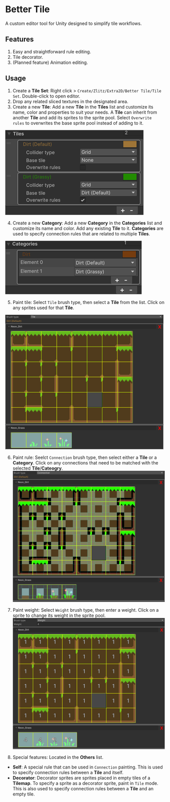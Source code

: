# Better Tile

A custom editor tool for Unity designed to simplify tile workflows.

## Features

1. Easy and straightforward rule editing.
2. Tile decorator.
3. (Planned feature) Animation editing.

## Usage

1. Create a **Tile Set**: Right click > `Create/Zlitz/Extra2D/Better Tile/Tile Set`. Double-click to open editor.
2. Drop any related sliced textures in the designated area.
3. Create a new **Tile**: Add a new **Tile** in the **Tiles** list and customize its name, color and properties to suit your needs. A **Tile** can inherit from another **Tile** and add its sprites to the sprite pool. Select `Overwrite rules` to overwrites the base sprite pool instead of adding to it.
<img src="https://github.com/zlitzdev/BetterTile/blob/main/Images~/Guide_Tiles.png?raw=true">

4. Create a new **Category**: Add a new **Category** in the **Categories** list and customize its name and color. Add any existing **Tile** to it. **Categories** are used to specify connection rules that are related to multiple **Tiles**.
<img src="https://github.com/zlitzdev/BetterTile/blob/main/Images~/Guide_Categories.png?raw=true">

5. Paint tile: Select `Tile` brush type, then select a **Tile** from the list. Click on any sprites used for that **Tile**.
<img src="https://github.com/zlitzdev/BetterTile/blob/main/Images~/Guide_Paint_Tile.png?raw=true" width="500">

6. Paint rule: Seelct `Connection` brush type, then select either a **Tile** or a **Category**. Click on any connections that need to be matched with the selected **Tile**/**Cateogry**.
![Paint connection](https://github.com/zlitzdev/BetterTile/blob/main/Images~/Guide_Paint_Connection.png?raw=true|width=500)

7. Paint weight: Select `Weight` brush type, then enter a weight. Click on a sprite to change its weight in the sprite pool.
![Paint weight](https://github.com/zlitzdev/BetterTile/blob/main/Images~/Guide_Paint_Weight.png?raw=true)

8. Special features: Located in the **Others** list.
- **Self**: A special rule that can be used in `Connection` painting. This is used to specify connection rules between a **Tile** and itself.
- **Decorator**: Decorator sprites are sprites placed in empty tiles of a **Tilemap**. To specify a sprite as a decorator sprite, paint in `Tile` mode. This is also used to specify connection rules between a **Tile** and an empty tile.
